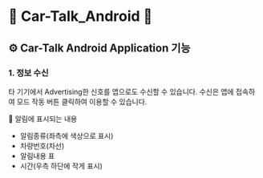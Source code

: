 # 📱 Car-Talk_Android 📱
## ⚙ Car-Talk Android Application 기능
### 1. 정보 수신
타 기기에서 Advertising한 신호를 앱으로도 수신할 수 있습니다.
수신은 앱에 접속하여 모드 작동 버튼 클릭하여 이용할 수 있습니다. <br>

📢 알림에 표시되는 내용
* 알림종류(좌측에 색상으로 표시)
* 차량번호(차선)
* 알림내용
표
* 시간(우측 하단에 작게 표시)
